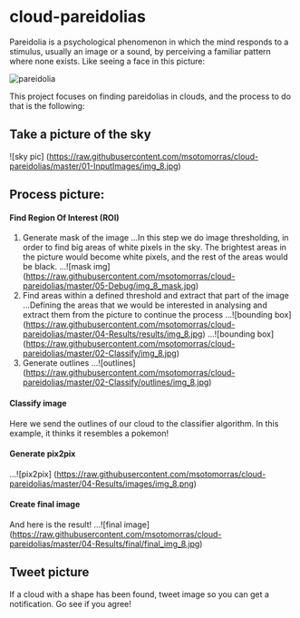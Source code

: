 # cloud-pareidolias

Pareidolia is a psychological phenomenon in which the mind responds to a stimulus, usually an image or a sound, by perceiving a familiar pattern where none exists. Like seeing a face in this picture:

![pareidolia](https://www.artnews.com/wp-content/uploads/2017/08/4689253598_ccaa7fe938_b.jpg)

This project focuses on finding pareidolias in clouds, and the process to do that is the following:
## Take a picture of the sky

![sky pic] (https://raw.githubusercontent.com/msotomorras/cloud-pareidolias/master/01-InputImages/img_8.jpg)


## Process picture:
#### Find Region Of Interest (ROI)
1. Generate mask of the image
...In this step we do image thresholding, in order to find big areas of white pixels in the sky. The brightest areas in the picture would become white pixels, and the rest of the areas would be black. 
...![mask img] (https://raw.githubusercontent.com/msotomorras/cloud-pareidolias/master/05-Debug/img_8_mask.jpg)
2. Find areas within a defined threshold and extract that part of the image
...Defining the areas that we would be interested in analysing and extract them from the picture to continue the process
...![bounding box] (https://raw.githubusercontent.com/msotomorras/cloud-pareidolias/master/04-Results/results/img_8.jpg)
...![bounding box] (https://raw.githubusercontent.com/msotomorras/cloud-pareidolias/master/02-Classify/img_8.jpg)
3. Generate outlines
...![outlines] (https://raw.githubusercontent.com/msotomorras/cloud-pareidolias/master/02-Classify/outlines/img_8.jpg)
#### Classify image
Here we send the outlines of our cloud to the classifier algorithm. In this example, it thinks it resembles a pokemon!
#### Generate pix2pix
...![pix2pix] (https://raw.githubusercontent.com/msotomorras/cloud-pareidolias/master/04-Results/images/img_8.png)
#### Create final image
And here is the result!
...![final image] (https://raw.githubusercontent.com/msotomorras/cloud-pareidolias/master/04-Results/final/final_img_8.jpg)
## Tweet picture
If a cloud with a shape has been found, tweet image so you can get a notification. Go see if you agree!
    
